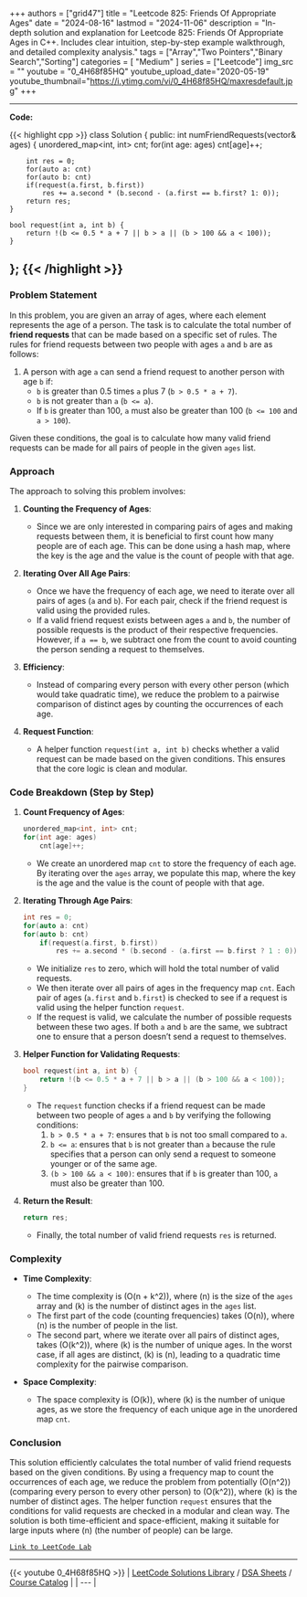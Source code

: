 
+++
authors = ["grid47"]
title = "Leetcode 825: Friends Of Appropriate Ages"
date = "2024-08-16"
lastmod = "2024-11-06"
description = "In-depth solution and explanation for Leetcode 825: Friends Of Appropriate Ages in C++. Includes clear intuition, step-by-step example walkthrough, and detailed complexity analysis."
tags = ["Array","Two Pointers","Binary Search","Sorting"]
categories = [
    "Medium"
]
series = ["Leetcode"]
img_src = ""
youtube = "0_4H68f85HQ"
youtube_upload_date="2020-05-19"
youtube_thumbnail="https://i.ytimg.com/vi/0_4H68f85HQ/maxresdefault.jpg"
+++



---
**Code:**

{{< highlight cpp >}}
class Solution {
public:
    int numFriendRequests(vector<int>& ages) {
        unordered_map<int, int> cnt;
        for(int age: ages)
            cnt[age]++;

        int res = 0;
        for(auto a: cnt)
        for(auto b: cnt)
        if(request(a.first, b.first))
            res += a.second * (b.second - (a.first == b.first? 1: 0));
        return res;
    }

    bool request(int a, int b) {
        return !(b <= 0.5 * a + 7 || b > a || (b > 100 && a < 100));
    }
};
{{< /highlight >}}
---

### Problem Statement

In this problem, you are given an array of ages, where each element represents the age of a person. The task is to calculate the total number of **friend requests** that can be made based on a specific set of rules. The rules for friend requests between two people with ages `a` and `b` are as follows:

1. A person with age `a` can send a friend request to another person with age `b` if:
   - `b` is greater than 0.5 times `a` plus 7 (`b > 0.5 * a + 7`).
   - `b` is not greater than `a` (`b <= a`).
   - If `b` is greater than 100, `a` must also be greater than 100 (`b <= 100` and `a > 100`).

Given these conditions, the goal is to calculate how many valid friend requests can be made for all pairs of people in the given `ages` list.

### Approach

The approach to solving this problem involves:

1. **Counting the Frequency of Ages**:
   - Since we are only interested in comparing pairs of ages and making requests between them, it is beneficial to first count how many people are of each age. This can be done using a hash map, where the key is the age and the value is the count of people with that age.

2. **Iterating Over All Age Pairs**:
   - Once we have the frequency of each age, we need to iterate over all pairs of ages (`a` and `b`). For each pair, check if the friend request is valid using the provided rules.
   - If a valid friend request exists between ages `a` and `b`, the number of possible requests is the product of their respective frequencies. However, if `a == b`, we subtract one from the count to avoid counting the person sending a request to themselves.

3. **Efficiency**:
   - Instead of comparing every person with every other person (which would take quadratic time), we reduce the problem to a pairwise comparison of distinct ages by counting the occurrences of each age.

4. **Request Function**:
   - A helper function `request(int a, int b)` checks whether a valid request can be made based on the given conditions. This ensures that the core logic is clean and modular.

### Code Breakdown (Step by Step)

1. **Count Frequency of Ages**:
   ```cpp
   unordered_map<int, int> cnt;
   for(int age: ages)
       cnt[age]++;
   ```
   - We create an unordered map `cnt` to store the frequency of each age. By iterating over the `ages` array, we populate this map, where the key is the age and the value is the count of people with that age.

2. **Iterating Through Age Pairs**:
   ```cpp
   int res = 0;
   for(auto a: cnt)
   for(auto b: cnt)
       if(request(a.first, b.first))
           res += a.second * (b.second - (a.first == b.first ? 1 : 0));
   ```
   - We initialize `res` to zero, which will hold the total number of valid requests.
   - We then iterate over all pairs of ages in the frequency map `cnt`. Each pair of ages (`a.first` and `b.first`) is checked to see if a request is valid using the helper function `request`.
   - If the request is valid, we calculate the number of possible requests between these two ages. If both `a` and `b` are the same, we subtract one to ensure that a person doesn’t send a request to themselves.

3. **Helper Function for Validating Requests**:
   ```cpp
   bool request(int a, int b) {
       return !(b <= 0.5 * a + 7 || b > a || (b > 100 && a < 100));
   }
   ```
   - The `request` function checks if a friend request can be made between two people of ages `a` and `b` by verifying the following conditions:
     1. `b > 0.5 * a + 7`: ensures that `b` is not too small compared to `a`.
     2. `b <= a`: ensures that `b` is not greater than `a` because the rule specifies that a person can only send a request to someone younger or of the same age.
     3. `(b > 100 && a < 100)`: ensures that if `b` is greater than 100, `a` must also be greater than 100.

4. **Return the Result**:
   ```cpp
   return res;
   ```
   - Finally, the total number of valid friend requests `res` is returned.

### Complexity

- **Time Complexity**: 
   - The time complexity is \(O(n + k^2)\), where \(n\) is the size of the `ages` array and \(k\) is the number of distinct ages in the `ages` list.
   - The first part of the code (counting frequencies) takes \(O(n)\), where \(n\) is the number of people in the list.
   - The second part, where we iterate over all pairs of distinct ages, takes \(O(k^2)\), where \(k\) is the number of unique ages. In the worst case, if all ages are distinct, \(k\) is \(n\), leading to a quadratic time complexity for the pairwise comparison.

- **Space Complexity**: 
   - The space complexity is \(O(k)\), where \(k\) is the number of unique ages, as we store the frequency of each unique age in the unordered map `cnt`.

### Conclusion

This solution efficiently calculates the total number of valid friend requests based on the given conditions. By using a frequency map to count the occurrences of each age, we reduce the problem from potentially \(O(n^2)\) (comparing every person to every other person) to \(O(k^2)\), where \(k\) is the number of distinct ages. The helper function `request` ensures that the conditions for valid requests are checked in a modular and clean way. The solution is both time-efficient and space-efficient, making it suitable for large inputs where \(n\) (the number of people) can be large.

[`Link to LeetCode Lab`](https://leetcode.com/problems/friends-of-appropriate-ages/description/)

---
{{< youtube 0_4H68f85HQ >}}
| [LeetCode Solutions Library](https://grid47.xyz/leetcode/) / [DSA Sheets](https://grid47.xyz/sheets/) / [Course Catalog](https://grid47.xyz/courses/) |
| --- |
